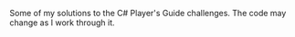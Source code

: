 Some of my solutions to the C# Player's Guide challenges. The code may change as I work through it.
